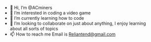 - 👋 Hi, I’m @ACminers
- 👀 I’m interested in coding a video game 
- 🌱 I’m currently learning how to code
- 💞️ I’m looking to collaborate on just about anything, I enjoy learning about all sorts of topics
- 📫 How to reach me Email is Reliantend@gmail.com

<!---
ACminers/ACminers is a ✨ special ✨ repository because its `README.md` (this file) appears on your GitHub profile.
You can click the Preview link to take a look at your changes.
--->

